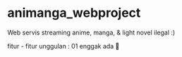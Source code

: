 # animanga_webproject
Web servis streaming anime, manga, & light novel ilegal :)

fitur - fitur unggulan :
    01 enggak ada 🌚
